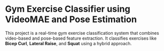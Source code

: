 # Gym Exercise Classifier using VideoMAE and Pose Estimation

This project is a real-time gym exercise classification system that combines video-based and pose-based feature extraction. It classifies exercises like **Bicep Curl**, **Lateral Raise**, and **Squat** using a hybrid approach.
